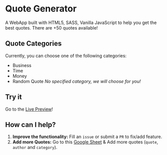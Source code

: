# Quote Generator
A WebApp built with HTML5, SASS, Vanilla JavaScript to help you get the best quotes. There are +50 quotes available!

## Quote Categories
Currently, you can choose one of the following categories:
- Business
- Time
- Money
- Random Quote _No specified category, we will choose for you!_

## Try it
Go to the [Live Preview](https://elharony.github.io/Quote-Generator/)!

## How can I help?
1. **Improve the functionality:** Fill an `issue` or submit a `PR` to fix/add feature.
2. **Add more Quotes:** Go to this [Google Sheet](https://docs.google.com/spreadsheets/d/1bKvAvMdeplb4UcUXKj8HDQAEo4uNJ48kHaNT5s1mE9U/edit?usp=sharing) & Add more quotes (`quote`, `author` and `category`). 